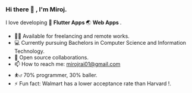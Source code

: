 ### Hi there 👋 , I'm Miroj.


I love developing 📱 <b>Flutter Apps </b>  🌏 <b> Web Apps </b>.

- 🧑‍💻 Available for freelancing and remote works.
- 💻 Currently pursuing Bachelors in Computer Science and Information Technology.
- 🤝 Open source collaborations.
- 📫 How to reach me: mirojrai01@gmail.com
- ⛹️‍♂️ 70% programmer, 30% baller.
- ⚡ Fun fact: Walmart has a lower acceptance rate than Harvard !.


